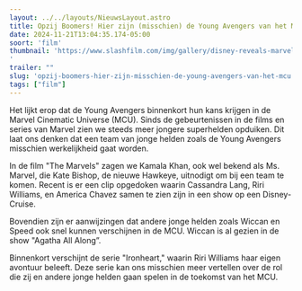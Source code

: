 ```yaml
---
layout: ../../layouts/NieuwsLayout.astro
title: Opzij Boomers! Hier zijn (misschien) de Young Avengers van het MCU
date: 2024-11-21T13:04:35.174-05:00
soort: 'film'
thumbnail: 'https://www.slashfilm.com/img/gallery/disney-reveals-marvels-live-action-young-avengers-team-in-an-unexpected-place/l-intro-1732207768.jpg
'
trailer: ""
slug: 'opzij-boomers-hier-zijn-misschien-de-young-avengers-van-het-mcu'
tags: ["film"]
---
```


Het lijkt erop dat de Young Avengers binnenkort hun kans krijgen in de Marvel
Cinematic Universe (MCU). Sinds de gebeurtenissen in de films en series van
Marvel zien we steeds meer jongere superhelden opduiken. Dit laat ons denken dat
een team van jonge helden zoals de Young Avengers misschien werkelijkheid gaat
worden.

In de film "The Marvels" zagen we Kamala Khan, ook wel bekend als Ms. Marvel,
die Kate Bishop, de nieuwe Hawkeye, uitnodigt om bij een team te komen. Recent
is er een clip opgedoken waarin Cassandra Lang, Riri Williams, en America Chavez
samen te zien zijn in een show op een Disney-Cruise.

Bovendien zijn er aanwijzingen dat andere jonge helden zoals Wiccan en Speed ook
snel kunnen verschijnen in de MCU. Wiccan is al gezien in de show "Agatha All
Along”.

Binnenkort verschijnt de serie "Ironheart," waarin Riri Williams haar eigen
avontuur beleeft. Deze serie kan ons misschien meer vertellen over de rol die
zij en andere jonge helden gaan spelen in de toekomst van het MCU.